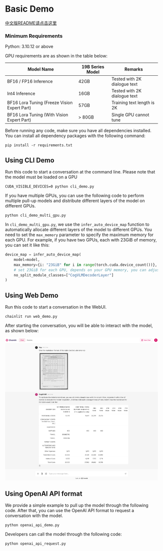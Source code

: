 # Basic Demo

[中文版README请点击这里](./README_zh.md)

### Minimum Requirements

Python: 3.10.12 or above

GPU requirements are as shown in the table below:

| Model Name                                   | 19B Series Model | Remarks                      |
|----------------------------------------------|------------------|------------------------------|
| BF16 / FP16 Inference                        | 42GB             | Tested with 2K dialogue text |
| Int4 Inference                               | 16GB             | Tested with 2K dialogue text |
| BF16 Lora Tuning (Freeze Vision Expert Part) | 57GB             | Training text length is 2K   |
| BF16 Lora Tuning (With Vision Expert Part)   | \> 80GB          | Single GPU cannot tune       |

Before running any code, make sure you have all dependencies installed. You can install all dependency packages with the
following command:

```shell
pip install -r requirements.txt
```

## Using CLI Demo

Run this code to start a conversation at the command line. Please note that the model must be loaded on a GPU

```shell
CUDA_VISIBLE_DEVICES=0 python cli_demo.py
```

If you have multiple GPUs, you can use the following code to perform multiple pull-up models and distribute different
layers of the model on different GPUs.

```shell
python cli_demo_multi_gpu.py
```

In `cli_demo_multi_gpu.py`, we use the `infer_auto_device_map` function to automatically allocate different layers of
the model to different GPUs. You need to set the `max_memory` parameter to specify the maximum memory for each GPU. For
example, if you have two GPUs, each with 23GiB of memory, you can set it like this:

```python
device_map = infer_auto_device_map(
    model=model,
    max_memory={i: "23GiB" for i in range(torch.cuda.device_count())},
    # set 23GiB for each GPU, depends on your GPU memory, you can adjust this value
    no_split_module_classes=["CogVLMDecoderLayer"]
)
```

## Using Web Demo

Run this code to start a conversation in the WebUI.

```shell
chainlit run web_demo.py
```

After starting the conversation, you will be able to interact with the model, as shown below:

<img src="../resources/web_demo.png" alt="web_demo" width="600" />

## Using OpenAI API format

We provide a simple example to pull up the model through the following code. After that, you can use the OpenAI API
format to request a conversation with the model.

```shell
python openai_api_demo.py
```

Developers can call the model through the following code:

```shell
python openai_api_request.py